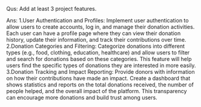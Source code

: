 Qus: Add at least 3 project features.

Ans:
1.User Authentication and Profiles:
Implement user authentication to allow users to create accounts, log in, and manage their donation activities. Each user can have a profile page where they can view their donation history, update their information, and track their contributions over time.
2.Donation Categories and Filtering:
Categorize donations into different types (e.g., food, clothing, education, healthcare) and allow users to filter and search for donations based on these categories. This feature will help users find the specific types of donations they are interested in more easily.
3.Donation Tracking and Impact Reporting:
Provide donors with information on how their contributions have made an impact. Create a dashboard that shows statistics and reports on the total donations received, the number of people helped, and the overall impact of the platform. This transparency can encourage more donations and build trust among users.
